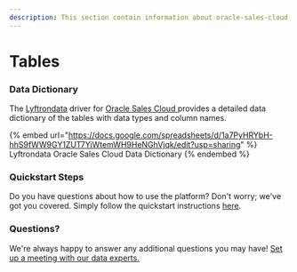 ```yaml
---
description: This section contain information about oracle-sales-cloud connector tables information
---
```


# Tables

### Data Dictionary

The [Lyftrondata](https://www.lyftrondata.com/) driver for [Oracle Sales Cloud](https://www.lyftrondata.com/integration/oracle-sales-cloud/)[ ](https://www.lyftrondata.com/integration/oracle-sales-cloud/)provides a detailed data dictionary of the tables with data types and column names.

{% embed url="https://docs.google.com/spreadsheets/d/1a7PyHRYbH-hhS9fWW9GY1ZUT7YiWtemWH9HeNGhVjqk/edit?usp=sharing" %}
Lyftrondata Oracle Sales Cloud Data Dictionary
{% endembed %}

### Quickstart Steps

Do you have questions about how to use the platform? Don't worry; we've got you covered. Simply follow the quickstart instructions [here](../../../../quickstart-steps.md).

### Questions? <a href="#questions" id="questions"></a>

We're always happy to answer any additional questions you may have! [Set up a meeting with our data experts.](https://www.lyftrondata.com/book-a-meeting/)

